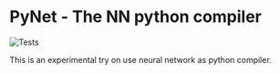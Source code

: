 # PyNet - The NN python compiler

![Tests](https://github.com/HorusElohim/PyNet/actions/workflows/tests.yml/badge.svg)  

This is an experimental try on use neural network as python compiler.